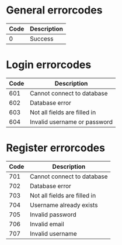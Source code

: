 # General errorcodes

Code | Description
--- | ---
0 | Success

# Login errorcodes

Code | Description
--- | ---
601 | Cannot connect to database
602 | Database error
603 | Not all fields are filled in
604 | Invalid username or password


# Register errorcodes

Code | Description
--- | ---
701 | Cannot connect to database
702 | Database error
703 | Not all fields are filled in
704 | Username already exists
705 | Invalid password
706 | Invalid email
707 | Invalid username
